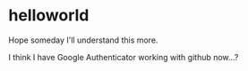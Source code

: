 # helloworld
Hope someday I'll understand this more.

I think I have Google Authenticator working with github now...?
